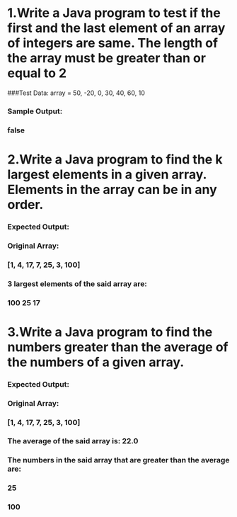 # 1.Write a Java program to test if the first and the last element of an array of integers are same. The length of the array must be greater than or equal to 2 
###Test Data: array = 50, -20, 0, 30, 40, 60, 10
### Sample Output:
### false


# 2.Write a Java program to find the k largest elements in a given array. Elements in the array can be in any order. 
### Expected Output:
### Original Array:
### [1, 4, 17, 7, 25, 3, 100]
### 3 largest elements of the said array are:
### 100 25 17


# 3.Write a Java program to find the numbers greater than the average of the numbers of a given array. 
### Expected Output:
### Original Array:
### [1, 4, 17, 7, 25, 3, 100]
### The average of the said array is: 22.0
### The numbers in the said array that are greater than the average are:
### 25
### 100
